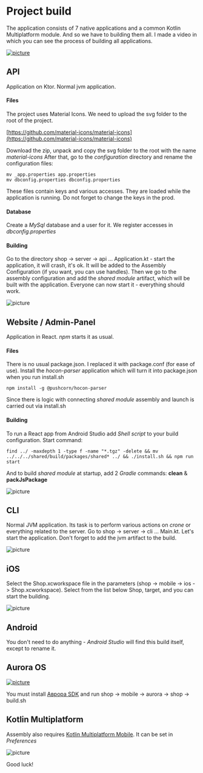 Project build
===================

The application consists of 7 native applications and a common Kotlin Multiplatform module.
And so we have to building them all.
I made a video in which you can see the process of building all applications.

[![picture](https://keygenqt.github.io/km-shop/data/common/btn_youtube.png)](https://youtu.be/Nmne4W4ktH0)

## API

Application on Ktor. Normal jvm application.

#### Files

The project uses Material Icons. We need to upload the svg folder to the root of the project.

[https://github.com/material-icons/material-icons](https://github.com/material-icons/material-icons)

Download the zip, unpack and copy the svg folder to the root with the name *material-icons*
After that, go to the *configuration* directory and rename the configuration files:

```shell
mv _app.properties app.properties
mv dbconfig.properties dbconfig.properties
```

These files contain keys and various accesses. They are loaded while the application is running.
Do not forget to change the keys in the prod.

#### Database

Create a *MySql* database and a user for it. We register accesses in *dbconfig.properties*

#### Building

Go to the directory shop -> server -> api ... Application.kt - start the application, it will crash, it's ok.
It will be added to the Assembly Configuration (if you want, you can use handles).
Then we go to the assembly configuration and add the *shared module* artifact, which will be built with the application.
Everyone can now start it - everything should work.

![picture](https://keygenqt.github.io/km-shop/data/api/Screenshot_2022-12-30_at_05.05.55.png)

## Website / Admin-Panel

Application in React. *npm* starts it as usual.

#### Files

There is no usual package.json. I replaced it with package.conf (for ease of use).
Install the *hocon-parser* application which will turn it into package.json when you run install.sh

```shell
npm install -g @pushcorn/hocon-parser
```

Since there is logic with connecting *shared module* assembly and launch is carried out via install.sh

#### Building

To run a React app from Android Studio add *Shell script* to your build configuration. Start command:

```shell
find ../ -maxdepth 1 -type f -name "*.tgz" -delete && mv ../../../shared/build/packages/shared* ../ && ./install.sh && npm run start
```

And to build *shared module* at startup, add 2 *Gradle* commands: **clean** & **packJsPackage**

![picture](https://keygenqt.github.io/km-shop/data/frontend/Screenshot_2022-12-30_at_04.22.13.png)

## CLI

Normal JVM application. Its task is to perform various actions on *crone* or everything related to the server.
Go to shop -> server -> cli ... Main.kt. Let's start the application.
Don't forget to add the jvm artifact to the build.

![picture](https://keygenqt.github.io/km-shop/data/cli/Screenshot_2022-12-30_at_04.34.13.png)

## iOS

Select the Shop.xcworkspace file in the parameters (shop -> mobile -> ios -> Shop.xcworkspace).
Select from the list below Shop, target, and you can start the building.

![picture](https://keygenqt.github.io/km-shop/data/ios/Screenshot_2022-12-30_at_04.33.54.png)

## Android

You don't need to do anything - *Android Studio* will find this build itself, except to rename it.

## Aurora OS

[![picture](https://keygenqt.github.io/km-shop/data/common/btn_youtube.png)](https://youtu.be/RgXQr-cpMiQ)

You must install [Аврора SDK](https://community.omprussia.ru/documentation/software_development/sdk/downloads.html) and run shop -> mobile -> aurora -> shop -> build.sh

## Kotlin Multiplatform

Assembly also requires [Kotlin Multiplatform Mobile](https://plugins.jetbrains.com/plugin/14936-kotlin-multiplatform-mobile).
It can be set in *Preferences*

![picture](https://keygenqt.github.io/km-shop/data/common/Screenshot_2022-12-30_at_04.39.52.png)

Good luck!